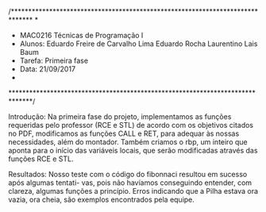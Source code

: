 /******************************************************************************
 *
 * MAC0216 Técnicas de Programação I
 * Alunos: Eduardo Freire de Carvalho Lima
 		   Eduardo Rocha Laurentino
 		   Lais Baum
 * Tarefa: Primeira fase
 * Data: 21/09/2017
 *
 ******************************************************************************/

Introdução:
Na primeira fase do projeto, implementamos as funções requeridas pelo professor 
(RCE e STL) de acordo com os objetivos citados no PDF, modificamos as funções
CALL e RET, para adequar às nossas necessidades, além do montador.
Também criamos o rbp, um inteiro que aponta para o início das variáveis locais,
que serão modificadas através das funções RCE e STL.

Resultados:
Nosso teste com o código do fibonnaci resultou em sucesso após algumas tentati-
vas, pois não havíamos conseguindo entender, com clareza, algumas funções a
princípio. Erros indicando que a Pilha estava ora vazia, ora cheia, são exemplos
encontrados pela equipe.